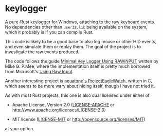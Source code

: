 # keylogger

A pure-Rust keylogger for Windows, attaching to the raw keyboard events. No dependencies other
than `user32.lib` being available on the system, which it probably is if you can compile Rust.

This code is likely to be a good base to also log mouse or other HID events, and even simulate
them or replay them. The goal of the project is to investigate the raw events produced.

The code follows the guide [Minimal Key Logger Using RAWINPUT][1] written by Mike G. P.Mee,
where the implementation itself is pretty much borrowed from Microsoft's [Using Raw Input][2].

Another interesting project is [aquatone's ProjectEagleWatch][3], written in C, which seems
to be more wary about hiding itself, though I have not tried it.

As with most Rust projects, this one is also dual licensed under either of

* Apache License, Version 2.0 ([LICENSE-APACHE] or
  http://www.apache.org/licenses/LICENSE-2.0)

* MIT license ([LICENSE-MIT] or http://opensource.org/licenses/MIT)

at your option.

[1]: https://www.codeproject.com/articles/297312/minimal-key-logger-using-rawinput
[2]: https://docs.microsoft.com/en-us/windows/win32/inputdev/using-raw-input
[3]: https://github.com/aquatone/ProjectEagleWatch
[LICENSE-APACHE]: LICENSE-APACHE
[LICENSE-MIT]: LICENSE-MIT
